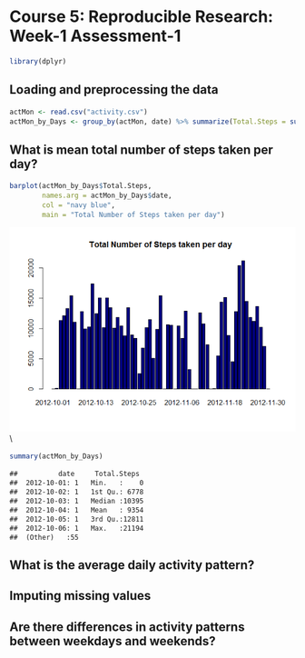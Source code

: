 # Course 5: Reproducible Research: Week-1 Assessment-1


```r
library(dplyr)
```

## Loading and preprocessing the data

```r
actMon <- read.csv("activity.csv")
actMon_by_Days <- group_by(actMon, date) %>% summarize(Total.Steps = sum(steps, na.rm = TRUE))
```

## What is mean total number of steps taken per day?

```r
barplot(actMon_by_Days$Total.Steps,
        names.arg = actMon_by_Days$date,
        col = "navy blue",
        main = "Total Number of Steps taken per day")
```

![](Course-5_Week-1_Assignment1_files/figure-html/barplot-1.png)\

```r
summary(actMon_by_Days)
```

```
##          date     Total.Steps   
##  2012-10-01: 1   Min.   :    0  
##  2012-10-02: 1   1st Qu.: 6778  
##  2012-10-03: 1   Median :10395  
##  2012-10-04: 1   Mean   : 9354  
##  2012-10-05: 1   3rd Qu.:12811  
##  2012-10-06: 1   Max.   :21194  
##  (Other)   :55
```



## What is the average daily activity pattern?



## Imputing missing values



## Are there differences in activity patterns between weekdays and weekends?

